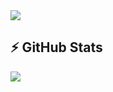 
<img src='https://user-images.githubusercontent.com/74038190/225813708-98b745f2-7d22-48cf-9150-083f1b00d6c9.gif' />

## ⚡ GitHub Stats

![](https://komarev.com/ghpvc/?username=siravitt)
